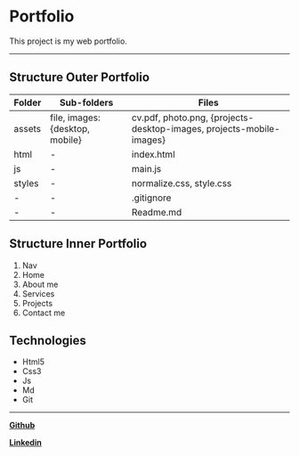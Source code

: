 # **Portfolio**

This project is my web portfolio.

---

## **Structure Outer Portfolio**

| Folder | Sub-folders                     | Files                                                                |
| ------ | ------------------------------- | -------------------------------------------------------------------- |
| assets | file, images: {desktop, mobile} | cv.pdf, photo.png, {projects-desktop-images, projects-mobile-images} |
| html   | -                               | index.html                                                           |
| js     | -                               | main.js                                                              |
| styles | -                               | normalize.css, style.css                                             |
| -      | -                               | .gitignore                                                           |
| -      | -                               | Readme.md                                                            |

## **Structure Inner Portfolio**

1. Nav
2. Home
3. About me
4. Services
5. Projects
6. Contact me

## **Technologies**

- Html5
- Css3
- Js
- Md
- Git

---

[**Github**](https://github.com/francoandreDev)

[**Linkedin**](https://www.linkedin.com/in/franco-andr%C3%A9-calmette-miyazawa-02000b231/)
